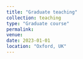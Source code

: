 ```yaml
---
title: "Graduate teaching"
collection: teaching
type: "Graduate course"
permalink: 
venue: 
date: 2023-01-01
location: "Oxford, UK"
---
```

